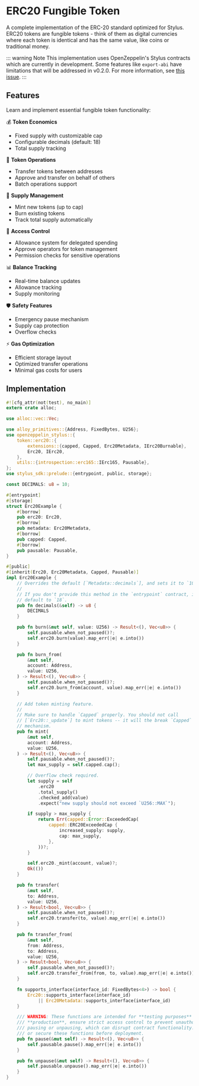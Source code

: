# ERC20 Fungible Token

A complete implementation of the ERC-20 standard optimized for Stylus. ERC20 tokens are fungible tokens - think of them as digital currencies where each token is identical and has the same value, like coins or traditional money.

::: warning Note
This implementation uses OpenZeppelin's Stylus contracts which are currently in development. Some features like `export-abi` have limitations that will be addressed in v0.2.0. For more information, see [this issue](https://github.com/OpenZeppelin/rust-contracts-stylus/issues/439).
:::

## Features

Learn and implement essential fungible token functionality:

💰 **Token Economics**
  - Fixed supply with customizable cap
  - Configurable decimals (default: 18)
  - Total supply tracking
  
🔄 **Token Operations**
  - Transfer tokens between addresses
  - Approve and transfer on behalf of others
  - Batch operations support
  
🏦 **Supply Management**
  - Mint new tokens (up to cap)
  - Burn existing tokens
  - Track total supply automatically
  
🔐 **Access Control**
  - Allowance system for delegated spending
  - Approve operators for token management
  - Permission checks for sensitive operations
  
📊 **Balance Tracking**
  - Real-time balance updates
  - Allowance tracking
  - Supply monitoring
  
🛡️ **Safety Features**
  - Emergency pause mechanism
  - Supply cap protection
  - Overflow checks
  
⚡ **Gas Optimization**
  - Efficient storage layout
  - Optimized transfer operations
  - Minimal gas costs for users

## Implementation

```rust
#![cfg_attr(not(test), no_main)]
extern crate alloc;

use alloc::vec::Vec;

use alloy_primitives::{Address, FixedBytes, U256};
use openzeppelin_stylus::{
    token::erc20::{
        extensions::{capped, Capped, Erc20Metadata, IErc20Burnable},
        Erc20, IErc20,
    },
    utils::{introspection::erc165::IErc165, Pausable},
};
use stylus_sdk::prelude::{entrypoint, public, storage};

const DECIMALS: u8 = 10;

#[entrypoint]
#[storage]
struct Erc20Example {
    #[borrow]
    pub erc20: Erc20,
    #[borrow]
    pub metadata: Erc20Metadata,
    #[borrow]
    pub capped: Capped,
    #[borrow]
    pub pausable: Pausable,
}

#[public]
#[inherit(Erc20, Erc20Metadata, Capped, Pausable)]
impl Erc20Example {
    // Overrides the default [`Metadata::decimals`], and sets it to `10`.
    //
    // If you don't provide this method in the `entrypoint` contract, it will
    // default to `18`.
    pub fn decimals(&self) -> u8 {
        DECIMALS
    }

    pub fn burn(&mut self, value: U256) -> Result<(), Vec<u8>> {
        self.pausable.when_not_paused()?;
        self.erc20.burn(value).map_err(|e| e.into())
    }

    pub fn burn_from(
        &mut self,
        account: Address,
        value: U256,
    ) -> Result<(), Vec<u8>> {
        self.pausable.when_not_paused()?;
        self.erc20.burn_from(account, value).map_err(|e| e.into())
    }

    // Add token minting feature.
    //
    // Make sure to handle `Capped` properly. You should not call
    // [`Erc20::_update`] to mint tokens -- it will the break `Capped`
    // mechanism.
    pub fn mint(
        &mut self,
        account: Address,
        value: U256,
    ) -> Result<(), Vec<u8>> {
        self.pausable.when_not_paused()?;
        let max_supply = self.capped.cap();

        // Overflow check required.
        let supply = self
            .erc20
            .total_supply()
            .checked_add(value)
            .expect("new supply should not exceed `U256::MAX`");

        if supply > max_supply {
            return Err(capped::Error::ExceededCap(
                capped::ERC20ExceededCap {
                    increased_supply: supply,
                    cap: max_supply,
                },
            ))?;
        }

        self.erc20._mint(account, value)?;
        Ok(())
    }

    pub fn transfer(
        &mut self,
        to: Address,
        value: U256,
    ) -> Result<bool, Vec<u8>> {
        self.pausable.when_not_paused()?;
        self.erc20.transfer(to, value).map_err(|e| e.into())
    }

    pub fn transfer_from(
        &mut self,
        from: Address,
        to: Address,
        value: U256,
    ) -> Result<bool, Vec<u8>> {
        self.pausable.when_not_paused()?;
        self.erc20.transfer_from(from, to, value).map_err(|e| e.into())
    }

    fn supports_interface(interface_id: FixedBytes<4>) -> bool {
        Erc20::supports_interface(interface_id)
            || Erc20Metadata::supports_interface(interface_id)
    }

    /// WARNING: These functions are intended for **testing purposes** only. In
    /// **production**, ensure strict access control to prevent unauthorized
    /// pausing or unpausing, which can disrupt contract functionality. Remove
    /// or secure these functions before deployment.
    pub fn pause(&mut self) -> Result<(), Vec<u8>> {
        self.pausable.pause().map_err(|e| e.into())
    }

    pub fn unpause(&mut self) -> Result<(), Vec<u8>> {
        self.pausable.unpause().map_err(|e| e.into())
    }
} 
